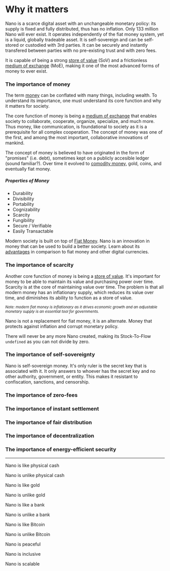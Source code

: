 # Why it matters

Nano is a scarce digital asset with an unchangeable monetary policy: its supply is fixed and fully distributed, thus has no inflation. Only 133 million Nano will ever exist. It operates independently of the fiat money system, yet is a liquid, globally tradeable asset. It is self-sovereign and can be self-stored or custodied with 3rd parties. It can be securely and instantly transfered between parties with no pre-existing trust and with zero fees.

It is capable of being a strong <a href="https://en.wikipedia.org/wiki/Store_of_value" target="_blank">store of value</a> (SoV) and a frictionless <a href="https://en.wikipedia.org/wiki/Medium_of_exchange" target="_blank">medium of exchange</a> (MoE), making it one of the most advanced forms of money to ever exist.

### The importance of money
The term <a href="https://en.wikipedia.org/wiki/Money" target="_blank">money</a> can be conflated with many things, including wealth. To understand its importance, one must understand its core function and why it matters for society.

The core function of money is being a <a href="https://en.wikipedia.org/wiki/Medium_of_exchange" target="_blank">medium of exchange</a> that enables society to collaborate, cooperate, organize, specialize, and much more. Thus money, like communication, is foundational to society as it is a prerequisite for all complex cooperation. The concept of money was one of the first, and among the most important, collaborative innovations of mankind.

The concept of money is believed to have originated in the form of "promises" (i.e. debt), sometimes kept on a publicly accesible ledger (sound familiar?). Over time it evolved to <a href="https://en.wikipedia.org/wiki/Commodity_money" target="_blank">comodity money</a>, gold, coins, and eventually fiat money.

##### Properties of Money
- Durability
- Divisibility
- Portability
- Cognizability
- Scarcity
- Fungibility
- Secure / Verifiable
- Easily Transactable

Modern society is built on top of <a href="https://en.wikipedia.org/wiki/Fiat_money" target="_blank">Fiat Money</a>. Nano is an innovation in money that can be used to build a better society. Learn about its <a href="/introduction/advantages">advantages</a> in comparison to fiat money and other digital currencies.

### The importance of scarcity

Another core function of money is being a <a href="https://en.wikipedia.org/wiki/Store_of_value" target="_blank">store of value</a>. It's important for money to be able to maintain its value and purchasing power over time. Scarcity is at the core of maintaining value over time. The problem is that all modern money has an inflationary supply, which reduces its value over time, and diminishes its ability to function as a store of value.

<small>*Note: modern fiat money is inflationary as it drives economic growth and an adjustable monetary supply is an essential tool for governments.*</small>

Nano is not a replacement for fiat money, it is an alternate. Money that protects against inflation and corrupt monetary policy.

There will never be any more Nano created, making its Stock-To-Flow `undefined` as you can not divide by zero.

### The importance of self-sovereignty

Nano is self-sovereign money. It's only ruler is the secret key that is associated with it. It only answers to whoever has the secret key and no other authority, government, or entity. This makes it resistant to confiscation, sanctions, and censorship.

### The importance of zero-fees

### The importance of instant settlement

### The importance of fair distribution

### The importance of decentralization

### The importance of energy-efficient security

---

Nano is like physical cash

Nano is unlike physical cash

Nano is like gold

Nano is unlike gold

Nano is like a bank

Nano is unlike a bank

Nano is like Bitcoin

Nano is unlike Bitcoin

Nano is peaceful

Nano is inclusive

Nano is scalable
